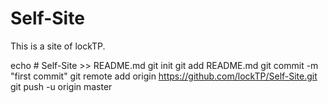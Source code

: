 # Self-Site
This is a site of lockTP.

echo # Self-Site >> README.md
git init
git add README.md
git commit -m "first commit"
git remote add origin https://github.com/lockTP/Self-Site.git
git push -u origin master
